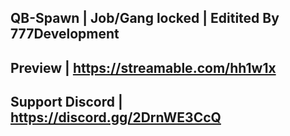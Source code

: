 ## QB-Spawn | Job/Gang locked | Editited By 777Development

## Preview | https://streamable.com/hh1w1x

## Support Discord | https://discord.gg/2DrnWE3CcQ
